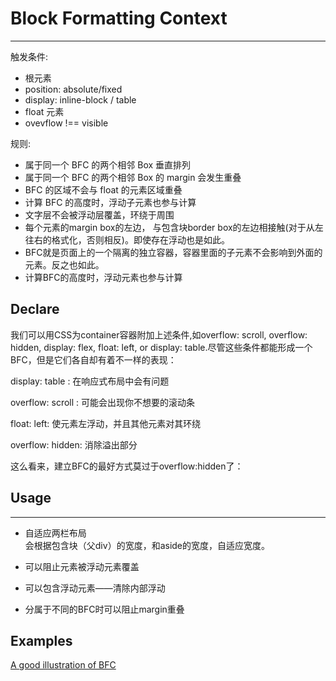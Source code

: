 # Block Formatting Context
---

触发条件:
* 根元素  
* position: absolute/fixed  
* display: inline-block / table   
* float 元素  
* ovevflow !== visible  

规则:  
* 属于同一个 BFC 的两个相邻 Box 垂直排列  
* 属于同一个 BFC 的两个相邻 Box 的 margin 会发生重叠  
* BFC 的区域不会与 float 的元素区域重叠  
* 计算 BFC 的高度时，浮动子元素也参与计算  
* 文字层不会被浮动层覆盖，环绕于周围  
* 每个元素的margin box的左边， 与包含块border box的左边相接触(对于从左往右的格式化，否则相反)。即使存在浮动也是如此。
* BFC就是页面上的一个隔离的独立容器，容器里面的子元素不会影响到外面的元素。反之也如此。
* 计算BFC的高度时，浮动元素也参与计算

## Declare

我们可以用CSS为container容器附加上述条件,如overflow: scroll, overflow: hidden, display: flex, float: left, or display: table.尽管这些条件都能形成一个BFC，但是它们各自却有着不一样的表现：

display: table : 在响应式布局中会有问题

overflow: scroll : 可能会出现你不想要的滚动条

float: left: 使元素左浮动，并且其他元素对其环绕

overflow: hidden: 消除溢出部分

这么看来，建立BFC的最好方式莫过于overflow:hidden了：

## Usage
---
* 自适应两栏布局  
会根据包含块（父div）的宽度，和aside的宽度，自适应宽度。

* 可以阻止元素被浮动元素覆盖

* 可以包含浮动元素——清除内部浮动

* 分属于不同的BFC时可以阻止margin重叠


## Examples

[A good illustration of BFC](https://juejin.im/post/6844903504545316877)